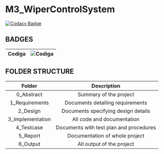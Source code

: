 # M3_WiperControlSystem

[![Codacy Badge](https://api.codacy.com/project/badge/Grade/e47483a482e24f238bb7904b6f3ef000)](https://app.codacy.com/gh/sridharankv/M3_WiperControlSystem?utm_source=github.com&utm_medium=referral&utm_content=sridharankv/M3_WiperControlSystem&utm_campaign=Badge_Grade_Settings)

## BADGES
| Codiga | ![Codiga](https://api.codiga.io/project/33482/status/svg) |
| :----: | :---------: |



## FOLDER STRUCTURE
| Folder | Description | 
| :----: | :---------: |
| 0_Abstract | Summary of the project |
| 1_Requirements| Documents detailing requirements|
| 2_Design | Documents specifying design details |
| 3_Implementation | All code and documentation |
| 4_Testcase | Documents with test plan and procedures |
| 5_Report | Documentation of whole project |
| 6_Output | All output of the project |
